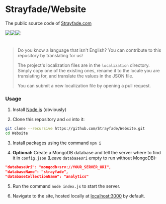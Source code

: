 # Strayfade/Website

The public source code of [Strayfade.com](https://strayfade.com)

<img src="https://img.shields.io/badge/MongoDB-%2347A24800?style=for-the-badge&logo=MongoDB&logoColor=%23FFF"><img src="https://img.shields.io/badge/Express-%231c1c1c00?style=for-the-badge&logo=Express&logoColor=%23FFF"><img src="https://img.shields.io/badge/Node.js-%2333993300?style=for-the-badge&logo=Node.js&logoColor=%23FFF">

#
> Do you know a language that isn't English? You can contribute to this repository by translating for us!
>
> The project's localization files are in the `localization` directory. Simply copy one of the existing ones, rename it to the locale you are translating for, and translate the values in the JSON file. 
>
> You can submit a new localization file by opening a pull request.

### Usage

1. Install [Node.js](https://nodejs.org/en/download/) (obviously)

2. Clone this repository and `cd` into it:
```Bash
git clone --recursive https://github.com/Strayfade/Website.git
cd Website
```

3. Install packages using the command `npm i`

4. **Optional:** Create a MongoDB database and tell the server where to find it in `config.json` 
(Leave `databaseUri` empty to run without MongoDB):
```JSON
"databaseUri": "mongodb+srv://YOUR_SERVER_URI",
"databaseName": "strayfade",
"databaseCollectionName": "analytics"
```

5. Run the command `node index.js` to start the server.

6. Navigate to the site, hosted locally at [localhost:3000](http://localhost:3000) by default.